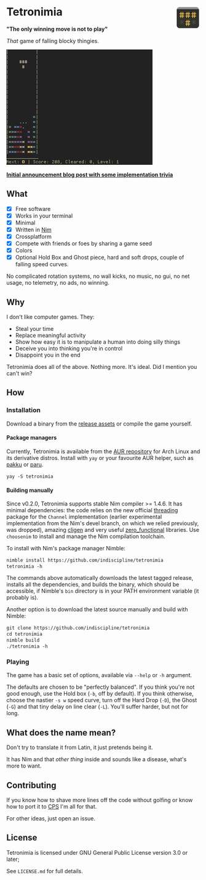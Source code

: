 # Tetronimia <img src="assets/tetronimia.svg" align="right" alt="Tetronimia logo" width="64"/>
**"The only winning move is not to play"**

*That* game of falling blocky thingies.

![Tetronimia gameplay screencapture](assets/gameplay-linux.gif)

**[Initial announcement blog post with some implementation trivia](https://indiscipline.github.io/post/tetronimia/)**

## What
- [x] Free software
- [x] Works in your terminal
- [x] Minimal
- [x] Written in [Nim](https://github.com/nim-lang/Nim)
- [x] Crossplatform
- [x] Compete with friends or foes by sharing a game seed
- [x] Colors
- [x] Optional Hold Box and Ghost piece, hard and soft drops, couple of falling speed curves.

No complicated rotation systems, no wall kicks, no music, no gui, no net usage, no telemetry, no ads, no winning.

## Why
 I don't like computer games. They:
 - Steal your time
 - Replace meaningful activity
 - Show how easy it is to manipulate a human into doing silly things
 - Deceive you into thinking you're in control
 - Disappoint you in the end

Tetronimia does all of the above. Nothing more. It's ideal. Did I mention you can't win?

## How

### Installation
Download a binary from the [release assets](https://github.com/indiscipline/tetronimia/releases/latest) or compile the game yourself.

#### Package managers
Currently, Tetronimia is available from the [AUR repository](https://aur.archlinux.org/packages/tetronimia) for Arch Linux and its derivative distros. Install with `yay` or your favourite AUR helper, such as [pakku](https://github.com/zqqw/pakku) or [paru](https://github.com/morganamilo/paru).

```
yay -S tetronimia
```

#### Building manually
Since v0.2.0, Tetronimia supports stable Nim compiler >= 1.4.6. It has minimal dependencies: the code relies on the new official [threading](https://github.com/nim-lang/threading) package for the `Channel` implementation (earlier experimental implementation from the Nim's devel branch, on which we relied previously, was dropped), amazing [cligen](https://github.com/c-blake/cligen) and very useful [zero_functional](https://github.com/zero-functional/zero-functional/) libraries. Use `choosenim` to install and manage the Nim compilation toolchain.

To install with Nim's package manager Nimble:

```
nimble install https://github.com/indiscipline/tetronimia
tetronimia -h
```

The commands above automatically downloads the latest tagged release, installs all the dependencies, and builds the binary, which should be accessible, if Nimble's `bin` directory is in your PATH environment variable (it probably is).

Another option is to download the latest source manually and build with Nimble:

```
git clone https://github.com/indiscipline/tetronimia
cd tetronimia
nimble build 
./tetronimia -h
```

### Playing
The game has a basic set of options, available via `--help` or `-h` argument.

The defaults are chosen to be "perfectly balanced". If you think you're not good enough, use the Hold box (`-b`, off by default). If you think otherwise, choose the nastier `-s w` speed curve, turn off the Hard Drop (`-D`), the Ghost (`-G`) and that tiny delay on line clear (`-L`). You'll suffer harder, but not for long.

## What does the name mean?
Don't try to translate it from Latin, it just pretends being it.

It has Nim and that *other thing* inside and sounds like a disease, what's more to want.

## Contributing
If you know how to shave more lines off the code without golfing or know how to port it to [CPS](https://github.com/nim-works/cps/) I'm all for that.

For other ideas, just open an issue.

## License
Tetronimia is licensed under GNU General Public License version 3.0 or later;

See `LICENSE.md` for full details.

